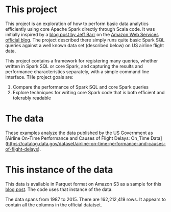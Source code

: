 
# This project

This project is an exploration of how to perform basic data analytics efficiently
using core Apache Spark directly through Scala code. It was initially inspired by
a [blog post by Jeff Barr](https://aws.amazon.com/blogs/aws/new-apache-spark-on-amazon-emr/)
on the [Amazon Web Services official blog](https://aws.amazon.com/blogs/aws/).
The project described there simply runs quite basic Spark SQL queries against a well
known data set (described below) on US airline flight data.

This project contains a framework for registering many queries,
whether written in Spark SQL or core Spark,
and capturing the results and performance characteristics separately,
with a simple command line interface. THe project goals are:

1. Compare the performance of Spark SQL and core Spark queries
2. Explore techniques for writing core Spark code that is both efficient and tolerably readable


# The data

These examples analyze the data published by the US Government as
[Airline On-Time Performance and Causes of Flight Delays: On_Time Data]
(https://catalog.data.gov/dataset/airline-on-time-performance-and-causes-of-flight-delays).

# This instance of the data

This data is available in Parquet format on Amazon S3 as a sample for this
[blog post](https://aws.amazon.com/blogs/aws/new-apache-spark-on-amazon-emr/).
The code uses that instance of the data.

The data spans from 1987 to 2015. There are 162,212,419 rows.
It appears to contain all the columns in the official datatset.

